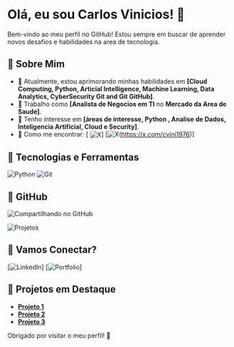 # Olá, eu sou Carlos Vinicios! 

Bem-vindo ao meu perfil no GitHub! Estou sempre em buscar de aprender novos desafios e habilidades na area de tecnologia.

##  Sobre Mim
-  Atualmente, estou aprimorando minhas habilidades em **[Cloud Computing, Python, Articial Intelligence, Machine Learning, Data Analytics, CyberSecurity Git and Git GitHub]**.
-  Trabalho como **[Analista de Negocios em TI** no **Mercado da Area de Saude]**.
-  Tenho interesse em **[áreas de interesse, Python , Analise de Dados, Inteligencia Artificial, Cloud e Security]**.
-  Como me encontrar: [ <img align="center" alt="X" src="https://img.shields.io/badge/X-000?style=for-the-badge&logo=x">]
[![X](https://img.shields.io/badge/X-000?style=for-the-badge&logo=x)(https://x.com/cvini1976)]

## ️ Tecnologias e Ferramentas

![Python](https://img.shields.io/badge/Python-000?style=for-the-badge&logo=python)
![Git](https://img.shields.io/badge/Git-000?style=for-the-badge&logo=git)

##  GitHub
![Compartilhando no GitHub]()

![Projetos]()

##  Vamos Conectar?
[![LinkedIn](https://www.linkedin.com/in/carlosviniciosferreira/)]
[![Portfolio]()]

##  Projetos em Destaque
- [**Projeto 1**]()
- [**Projeto 2**]()
- [**Projeto 3**]()

Obrigado por visitar o meu perfil! 
